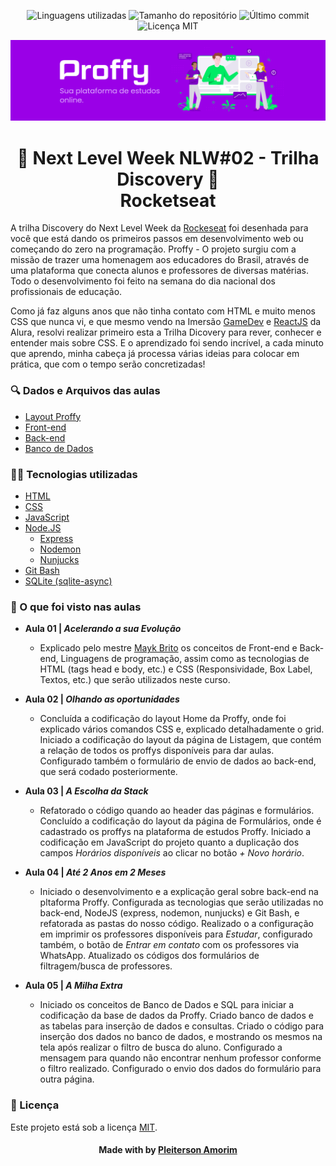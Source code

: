 <!-- Badges session -->
<p align="center">
  <!-- languages -->
  <img src="https://img.shields.io/github/languages/count/pleiterson/nlw2-discovery-proffy?style=social" alt="Linguagens utilizadas">
  <!-- repo size -->
  <img src="https://img.shields.io/github/repo-size/Pleiterson/nlw2-discovery-proffy?style=social" alt="Tamanho do repositório">
  <!-- last commit -->
  <img src="https://img.shields.io/github/last-commit/Pleiterson/nlw2-discovery-proffy?style=social" alt="Último commit">
  <!-- licence MIT -->
  <img src="https://img.shields.io/github/license/Pleiterson/nlw2-discovery-proffy?style=social" alt="Licença MIT">
</p>


<!--Banner session-->
<img src="./assets/proffy-banner.png" alt="Proffy Banner" title="Proffy | Sua plataforma de estudos online">


<!--About session-->
<h1 align="center">🚀 Next Level Week NLW#02 - Trilha Discovery 🚀<br>Rocketseat</h1>

A trilha Discovery do Next Level Week da [Rockeseat](https://rocketseat.com.br/) foi desenhada para você que está dando os primeiros passos em desenvolvimento web ou começando do zero na programação. Proffy - O projeto surgiu com a missão de trazer uma homenagem aos educadores do Brasil, através de uma plataforma que conecta alunos e professores de diversas matérias. Todo o desenvolvimento foi feito na semana do dia nacional dos profissionais de educação.

Como já faz alguns anos que não tinha contato com HTML e muito menos CSS que nunca vi, e que mesmo vendo na Imersão [GameDev](https://imersaogamedev-javascript.vercel.app) e [ReactJS](https://pleiflix.vercel.app) da Alura, resolvi realizar primeiro esta a Trilha Dicovery para rever, conhecer e entender mais sobre CSS. E o aprendizado foi sendo incrível, a cada minuto que aprendo, minha cabeça já processa várias ideias para colocar em prática, que com o tempo serão concretizadas!


 <h3>🔍 Dados e Arquivos das aulas</h3>

- [Layout Proffy](https://www.notion.so/Layout-Proffy-624823e996bd4178ab3cd593227773f7)
- [Front-end](https://www.notion.so/Front-end-b41c3de7b397473bac6a7569eb76e42e)
- [Back-end](https://www.notion.so/Back-end-217c9f4ada164d6dad0e1d87a6573bb8)
- [Banco de Dados](https://www.notion.so/Banco-de-Dados-df452e1974804be8848c57924e1d4da0)


<h3>👨‍💻 Tecnologias utilizadas</h3>

- [HTML](https://developer.mozilla.org/en-US/docs/Glossary/HTML)
- [CSS](https://developer.mozilla.org/en-US/docs/Web/CSS)
- [JavaScript](https://developer.mozilla.org/en-US/docs/Web/JavaScript)
- [Node.JS](https://nodejs.org)
  - [Express](https://developer.mozilla.org/pt-BR/docs/Learn/Server-side/Express_Nodejs/Introdu%C3%A7%C3%A3o)
  - [Nodemon](https://github.com/remy/nodemon#nodemon)
  - [Nunjucks](https://mozilla.github.io/nunjucks/templating.html)
- [Git Bash](https://gitforwindows.org)
- [SQLite (sqlite-async)](https://www.sqlite.org/index.html)

<h3>🚀 O que foi visto nas aulas</h3>

- <b>Aula 01 | <i>Acelerando a sua Evolução</i></b>
  - Explicado pelo mestre [Mayk Brito](https://www.linkedin.com/in/maykbrito) os conceitos de Front-end e Back-end, Linguagens de programação, assim como as tecnologias de HTML (tags head e body, etc.) e CSS (Responsividade, Box Label, Textos, etc.) que serão utilizados neste curso.

- <b>Aula 02 | <i>Olhando as oportunidades</i></b>
  - Concluída a codificação do layout Home da Proffy, onde foi explicado vários comandos CSS e, explicado detalhadamente o grid.
  Iniciado a codificação do layout da página de Listagem, que contém a relação de todos os proffys disponíveis para dar aulas. Configurado também o formulário de envio de dados ao back-end, que será codado posteriormente.

- <b>Aula 03 | <i>A Escolha da Stack</i></b>
  - Refatorado o código quando ao header das páginas e formulários. Concluído a codificação do layout da página de Formulários, onde é cadastrado os proffys na plataforma de estudos Proffy.
  Iniciado a codificação em JavaScript do projeto quanto a duplicação dos campos <i>Horários disponíveis</i> ao clicar no botão <i>+ Novo horário</i>.

- <b>Aula 04 | <i>Até 2 Anos em 2 Meses</i></b>
  - Iniciado o desenvolvimento e a explicação geral sobre back-end na pltaforma Proffy. Configurada as tecnologias que serão utilizadas no back-end, NodeJS (express, nodemon, nunjucks) e Git Bash, e refatorada as pastas do nosso código.
  Realizado o a configuração em imprimir os professores disponíveis para <i>Estudar</i>, configurado também, o botão de <i>Entrar em contato</i> com os professores via WhatsApp. Atualizado os códigos dos formulários de filtragem/busca de professores. 

- <b>Aula 05 | <i>A Milha Extra</i></b>
  - Iniciado os conceitos de Banco de Dados e SQL para iniciar a codificação da base de dados da Proffy. Criado  banco de dados e as tabelas para inserção de dados e consultas. Criado o código para inserção dos dados no banco de dados, e mostrando os mesmos na tela após realizar o filtro de busca do aluno. Configurado a mensagem para quando não encontrar nenhum professor conforme o filtro realizado. Configurado o envio dos dados do formulário para outra página.


<!--License session-->
<h3>📝 Licença</h3>

Este projeto está sob a licença [MIT](./LICENSE).


<!--Bottom session-->
<h4 align="center">Made with by <a href="https://www.linkedin.com/in/pleiterson">Pleiterson Amorim</a></h4>
